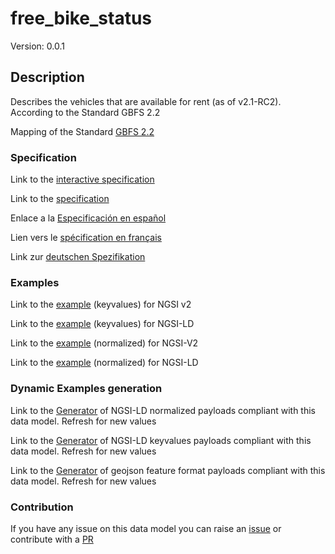 # free_bike_status
Version: 0.0.1

## Description 

Describes the vehicles that are available for rent (as of v2.1-RC2). According to the Standard GBFS 2.2

Mapping of the Standard [GBFS 2.2](https://github.com/NABSA/gbfs/blob/v2.2/gbfs.md)
### Specification

Link to the [interactive specification](https://swagger.lab.fiware.org/?url=https://raw.githubusercontent.com/smart-data-models/dataModel.GBFS/master/free_bike_status/swagger.yaml)

Link to the [specification](https://github.com/smart-data-models/dataModel.GBFS/blob/master/free_bike_status/doc/spec.md)

Enlace a la [Especificación en español](https://github.com/smart-data-models/dataModel.GBFS/blob/master/free_bike_status/doc/spec_ES.md)

Lien vers le [spécification en français](https://github.com/smart-data-models/dataModel.GBFS/blob/master/free_bike_status/doc/spec_FR.md)

Link zur [deutschen Spezifikation](https://github.com/smart-data-models/dataModel.GBFS/blob/master/free_bike_status/doc/spec_DE.md)
### Examples

Link to the [example](https://github.com/smart-data-models/dataModel.GBFS/blob/master/free_bike_status/examples/example.json) (keyvalues) for NGSI v2

Link to the [example](https://github.com/smart-data-models/dataModel.GBFS/blob/master/free_bike_status/examples/example.jsonld) (keyvalues) for NGSI-LD

Link to the [example](https://github.com/smart-data-models/dataModel.GBFS/blob/master/free_bike_status/examples/example-normalized.json) (normalized) for NGSI-V2

Link to the [example](https://github.com/smart-data-models/dataModel.GBFS/blob/master/free_bike_status/examples/example-normalized.jsonld) (normalized) for NGSI-LD
### Dynamic Examples generation

Link to the [Generator](https://smartdatamodels.org/extra/ngsi-ld_generator.php?schemaUrl=https://raw.githubusercontent.com/smart-data-models/dataModel.GBFS/master/free_bike_status/schema.json&email=info@smartdatamodels.org) of NGSI-LD normalized payloads compliant with this data model. Refresh for new values

Link to the [Generator](https://smartdatamodels.org/extra/ngsi-ld_generator_keyvalues.php?schemaUrl=https://raw.githubusercontent.com/smart-data-models/dataModel.GBFS/master/free_bike_status/schema.json&email=info@smartdatamodels.org) of NGSI-LD keyvalues payloads compliant with this data model. Refresh for new values

Link to the [Generator](https://smartdatamodels.org/extra/geojson_features_generator_v1.0.php?schemaUrl=https://raw.githubusercontent.com/smart-data-models/dataModel.GBFS/master/free_bike_status/schema.json&email=info@smartdatamodels.org) of geojson feature format payloads compliant with this data model. Refresh for new values
### Contribution

 If you have any issue on this data model you can raise an [issue](https://github.com/smart-data-models/dataModel.GBFS/issues)  or contribute with a [PR](https://github.com/smart-data-models/dataModel.GBFS/pulls)